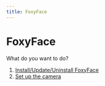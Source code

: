 ```yaml
---
title: FoxyFace
---
```


# FoxyFace

What do you want to do?
1. [Install/Update/Uninstall FoxyFace](/FoxyFace/install-update-uninstall/Install-Update-Uninstall-FoxyFace.md)
2. [Set up the camera](/FoxyFace/ui/camera/Camera-link-hub.md)
